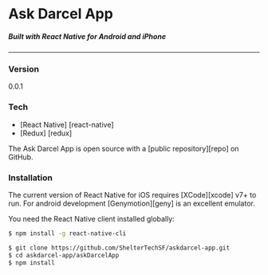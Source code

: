# Ask Darcel App
##### *Built with React Native for Android and iPhone*

___
### Version
0.0.1

### Tech
* [React Native] [react-native]
* [Redux] [redux]

The Ask Darcel App is open source with a [public repository][repo]
 on GitHub.

### Installation

The current version of React Native for iOS requires [XCode][xcode] v7+ to run.
For android development [Genymotion][geny] is an excellent emulator. 

You need the React Native client installed globally:

```sh
$ npm install -g react-native-cli
```

```sh
$ git clone https://github.com/ShelterTechSF/askdarcel-app.git
$ cd askdarcel-app/askDarcelApp
$ npm install
```
